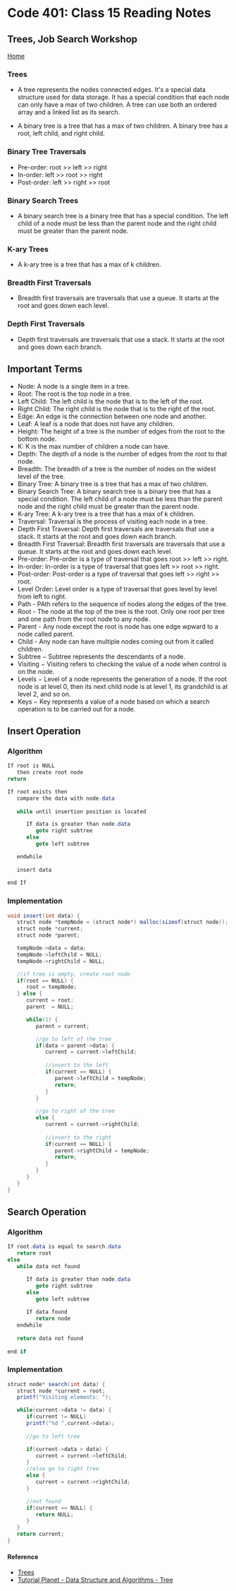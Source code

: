 # Code 401: Class 15 Reading Notes

## Trees, Job Search Workshop

[Home](https://mtorres6739.github.io/reading-notes/)


### Trees

- A tree represents the nodes connected edges.  It's a special data structure used for data storage. It has a special condition that each node can only have a max of two children. A tree can use both an ordered array and a linked list as its search. 

- A binary tree is a tree that has a max of two children. A binary tree has a root, left child, and right child.


### Binary Tree Traversals

- Pre-order: root >> left >> right
- In-order: left >> root >> right
- Post-order: left >> right >> root


### Binary Search Trees

- A binary search tree is a binary tree that has a special condition. The left child of a node must be less than the parent node and the right child must be greater than the parent node.


### K-ary Trees

- A k-ary tree is a tree that has a max of k children.


### Breadth First Traversals

- Breadth first traversals are traversals that use a queue. It starts at the root and goes down each level.


### Depth First Traversals

- Depth first traversals are traversals that use a stack. It starts at the root and goes down each branch.

## Important Terms

- Node: A node is a single item in a tree.
- Root: The root is the top node in a tree.
- Left Child: The left child is the node that is to the left of the root.
- Right Child: The right child is the node that is to the right of the root.
- Edge: An edge is the connection between one node and another.
- Leaf: A leaf is a node that does not have any children.
- Height: The height of a tree is the number of edges from the root to the bottom node.
- K: K is the max number of children a node can have.
- Depth: The depth of a node is the number of edges from the root to that node.
- Breadth: The breadth of a tree is the number of nodes on the widest level of the tree.
- Binary Tree: A binary tree is a tree that has a max of two children.
- Binary Search Tree: A binary search tree is a binary tree that has a special condition. The left child of a node must be less than the parent node and the right child must be greater than the parent node.
- K-ary Tree: A k-ary tree is a tree that has a max of k children.
- Traversal: Traversal is the process of visiting each node in a tree.
- Depth First Traversal: Depth first traversals are traversals that use a stack. It starts at the root and goes down each branch.
- Breadth First Traversal: Breadth first traversals are traversals that use a queue. It starts at the root and goes down each level.
- Pre-order: Pre-order is a type of traversal that goes root >> left >> right.
- In-order: In-order is a type of traversal that goes left >> root >> right.
- Post-order: Post-order is a type of traversal that goes left >> right >> root.
- Level Order: Level order is a type of traversal that goes level by level from left to right.
- Path - PAth refers to the sequence of nodes along the edges of the tree.
- Root - The node at the top of the tree is the root.  Only one root per tree and one path from the root node to any node.
- Parent - Any node except the root is node has one edge wpward to a node called parent.
- Child - Any node can have multiple nodes coming out from it called children.
- Subtree − Subtree represents the descendants of a node.
- Visiting − Visiting refers to checking the value of a node when control is on the node.
- Levels − Level of a node represents the generation of a node. If the root node is at level 0, then its next child node is at level 1, its grandchild is at level 2, and so on.
- Keys − Key represents a value of a node based on which a search operation is to be carried out for a node.


## Insert Operation 

### Algorithm

```java
If root is NULL 
   then create root node
return

If root exists then
   compare the data with node.data
   
   while until insertion position is located

      If data is greater than node.data
         goto right subtree
      else
         goto left subtree

   endwhile 
   
   insert data
 
end If      
```

### Implementation

```java
void insert(int data) {
   struct node *tempNode = (struct node*) malloc(sizeof(struct node));
   struct node *current;
   struct node *parent;

   tempNode->data = data;
   tempNode->leftChild = NULL;
   tempNode->rightChild = NULL;

   //if tree is empty, create root node
   if(root == NULL) {
      root = tempNode;
   } else {
      current = root;
      parent  = NULL;

      while(1) {                
         parent = current;

         //go to left of the tree
         if(data < parent->data) {
            current = current->leftChild;                
            
            //insert to the left
            if(current == NULL) {
               parent->leftChild = tempNode;
               return;
            }
         }
   
         //go to right of the tree
         else {
            current = current->rightChild;
            
            //insert to the right
            if(current == NULL) {
               parent->rightChild = tempNode;
               return;
            }
         }
      }            
   }
}
```

## Search Operation 

### Algorithm

```java
If root.data is equal to search.data
   return root
else
   while data not found

      If data is greater than node.data
         goto right subtree
      else
         goto left subtree
         
      If data found
         return node
   endwhile 
   
   return data not found
   
end if   
```

### Implementation

```java
struct node* search(int data) {
   struct node *current = root;
   printf("Visiting elements: ");

   while(current->data != data) {
      if(current != NULL)
      printf("%d ",current->data); 
      
      //go to left tree

      if(current->data > data) {
         current = current->leftChild;
      }
      //else go to right tree
      else {                
         current = current->rightChild;
      }

      //not found
      if(current == NULL) {
         return NULL;
      }
   }
   return current;
}
```

#### Reference

- [Trees](https://codefellows.github.io/common_curriculum/data_structures_and_algorithms/Code_401/class-15/resources/Trees.html)
- [Tutorial Planet - Data Structure and Algorithms - Tree](https://www.tutorialspoint.com/data_structures_algorithms/tree_data_structure.htm)
